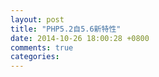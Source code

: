 ```yaml
---
layout: post
title: "PHP5.2自5.6新特性"
date: 2014-10-26 18:00:28 +0800
comments: true
categories: 
---
```

